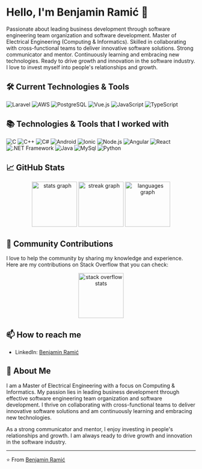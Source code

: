 # Hello, I'm Benjamin Ramić 👋

Passionate about leading business development through software engineering team organization and software development. Master of Electrical Engineering (Computing & Informatics). Skilled in collaborating with cross-functional teams to deliver innovative software solutions. Strong communicator and mentor. Continuously learning and embracing new technologies. Ready to drive growth and innovation in the software industry. I love to invest myself into people's relationships and growth.

## 🛠️ Current Technologies & Tools

![Laravel](https://img.shields.io/badge/Laravel-F55247?style=for-the-badge&logo=laravel&logoColor=white)
![AWS](https://img.shields.io/badge/AWS-FF9900?style=for-the-badge&logo=amazon-aws&logoColor=white)
![PostgreSQL](https://img.shields.io/badge/PostgreSQL-336791?style=for-the-badge&logo=postgresql&logoColor=white)
![Vue.js](https://img.shields.io/badge/Vue.js-35495E?style=for-the-badge&logo=vue.js&logoColor=4FC08D)
![JavaScript](https://img.shields.io/badge/JavaScript-F7DF1E?style=for-the-badge&logo=javascript&logoColor=black)
![TypeScript](https://img.shields.io/badge/TypeScript-007ACC?style=for-the-badge&logo=typescript&logoColor=white)

## 📚 Technologies & Tools that I worked with 

![C](https://img.shields.io/badge/C-A8B9CC?style=for-the-badge&logo=c&logoColor=black)
![C++](https://img.shields.io/badge/C++-00599C?style=for-the-badge&logo=cplusplus&logoColor=white)
![C#](https://img.shields.io/badge/C%23-239120?style=for-the-badge&logo=csharp&logoColor=white)
![Android](https://img.shields.io/badge/Android-3DDC84?style=for-the-badge&logo=android&logoColor=white)
![Ionic](https://img.shields.io/badge/Ionic-3880FF?style=for-the-badge&logo=ionic&logoColor=white)
![Node.js](https://img.shields.io/badge/Node.js-339933?style=for-the-badge&logo=nodedotjs&logoColor=white)
![Angular](https://img.shields.io/badge/Angular-DD0031?style=for-the-badge&logo=angular&logoColor=white)
![React](https://img.shields.io/badge/React-61DAFB?style=for-the-badge&logo=react&logoColor=black)
![.NET Framework](https://img.shields.io/badge/.NET_Framework-512BD4?style=for-the-badge&logo=dotnet&logoColor=white)
![Java](https://img.shields.io/badge/Java-007396?style=for-the-badge&logo=java&logoColor=white)
![MySql](https://img.shields.io/badge/MySQL-007396?style=for-the-badge&logo=mysql&logoColor=white)
![Python](https://img.shields.io/badge/Python-007396?style=for-the-badge&logo=python&logoColor=yellow)


## 📈 GitHub Stats

<div align="center">
  <img src="https://github-readme-stats.vercel.app/api?username=ramicbenjamin&hide_title=true&hide_rank=true&show_icons=true&include_all_commits=true&count_private=true&disable_animations=false&theme=default&locale=en&hide_border=true&order=1" height="120" alt="stats graph"  />
  <img src="https://streak-stats.demolab.com?user=ramicbenjamin&locale=en&mode=daily&theme=default&hide_border=true&border_radius=5&order=3" height="120" alt="streak graph"  />
  <img src="https://github-readme-stats.vercel.app/api/top-langs?username=ramicbenjamin&locale=en&hide_title=true&layout=compact&card_width=320&langs_count=5&theme=default&hide_border=true&order=2" height="120" alt="languages graph"  />
</div>

## 🤝 Community Contributions

I love to help the community by sharing my knowledge and experience. Here are my contributions on Stack Overflow that you can check:


<div align="center">
  <a href="https://stackoverflow.com/users/7770919/ben" target="_blank">
    <img src="https://so-stats-kurt-liao.vercel.app/api?user=7770919" height="120" alt="stack overflow stats"/>
  </a>
</div>

## 📫 How to reach me

- LinkedIn: [Benjamin Ramić](https://www.linkedin.com/in/ramicbenjamin/)

## 🚀 About Me

I am a Master of Electrical Engineering with a focus on Computing & Informatics. My passion lies in leading business development through effective software engineering team organization and software development. I thrive on collaborating with cross-functional teams to deliver innovative software solutions and am continuously learning and embracing new technologies.

As a strong communicator and mentor, I enjoy investing in people's relationships and growth. I am always ready to drive growth and innovation in the software industry.

---

⭐️ From [Benjamin Ramić](https://ramicbenjamin.github.io/)
